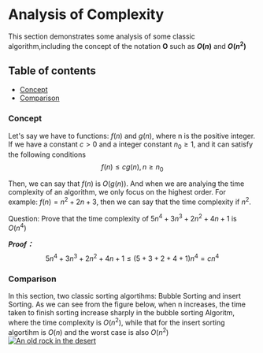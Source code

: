 # Analysis of Complexity
This section demonstrates some analysis of some classic algorithm,including the concept of the notation **O** such as **$O(n)$** and  **$O(n^2)$**


  ## Table of contents
 - [Concept](#concept)
 - [Comparison](#comparison)



### Concept
Let's say we have to functions: $f(n)$ and $g(n)$, where n is the positive integer. If we have a constant $c> 0$ and a integer constant $n_0\ge  1$, and it can satisfy the following conditions $$ f(n) \le cg(n), n \ge n_0$$ 

Then, we can say that $f(n)$ is $O(g(n))$. And when we are analying the time complexity of an algorithm, we only focus on the highest order. For example: $f(n)=n^2+2n+3$, then we can say that the time complexity if $n^2$.

Question: Prove that the time complexity of $5n^4+3n^3+2n^2+4n+1$ is $O(n^4)$

***Proof：*** $$5n^4+3n^3+2n^2+4n+1\le (5+3+2+4+1)n^4=cn^4$$


### Comparison

In this section, two classic sorting algortihms: Bubble Sorting and insert Sorting.
As we can see from the figure below, when n increases, the time taken to finish sorting increase sharply in the bubble sorting Algoritm, where the time complexity is $O(n^2)$, while that for the insert sorting algortihm is $O(n)$ and the worst case is also $O(n^2)$
[![An old rock in the desert](/assets/images/shiprock.jpg "Shiprock, New Mexico by Beau Rogers")](https://github.com/lyb1234567/CS_Self_Study/blob/master/Data%20Structre%20and%20Algorithm/Complexity/image/Comparison.png)